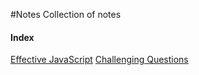 #Notes
Collection of notes

#### Index
[Effective JavaScript](./EffectiveJavaScript.md)
[Challenging Questions](./challenges/questions.md)
